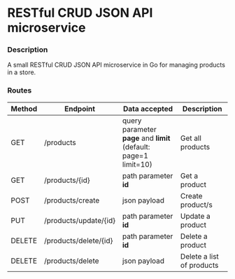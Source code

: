 # RESTful CRUD JSON API  microservice


### Description

A small RESTful CRUD JSON API  microservice in Go for managing products in a store.


### Routes


| Method | Endpoint              | Data accepted                                                     | Description                |
|--------|-----------------------|-------------------------------------------------------------------|----------------------------|
| GET    | /products             | query parameter **page** and **limit** (default: page=1 limit=10) | Get all products           |
| GET    | /products/{id}        | path parameter **id**                                             | Get a product              |
| POST   | /products/create      | json payload                                                      | Create  product/s          |
| PUT    | /products/update/{id} | path parameter **id**                                             | Update a product           |
| DELETE | /products/delete/{id} | path parameter **id**                                             | Delete a product           |
| DELETE | /products/delete      | json  payload                                                     | Delete a list of products  | 


